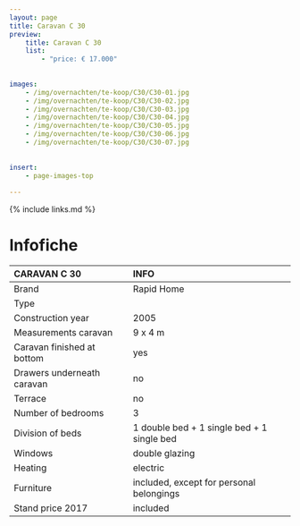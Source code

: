```yaml
---
layout: page
title: Caravan C 30
preview: 
    title: Caravan C 30
    list:
        - "price: € 17.000"
        
        
images:
    - /img/overnachten/te-koop/C30/C30-01.jpg
    - /img/overnachten/te-koop/C30/C30-02.jpg
    - /img/overnachten/te-koop/C30/C30-03.jpg
    - /img/overnachten/te-koop/C30/C30-04.jpg
    - /img/overnachten/te-koop/C30/C30-05.jpg
    - /img/overnachten/te-koop/C30/C30-06.jpg
    - /img/overnachten/te-koop/C30/C30-07.jpg
    
    
insert:
    - page-images-top
    
---
```


{% include links.md %}



# Infofiche 

CARAVAN C 30                | INFO        | 
:---------------------------|:------------|
Brand                       |Rapid Home
Type                        |
Construction year           |2005
Measurements caravan        |9 x 4 m
Caravan finished at bottom  |yes
Drawers underneath caravan  |no
Terrace                     |no
Number of bedrooms          |3
Division of beds            |1 double bed + 1 single bed + 1 single bed
Windows                     |double glazing
Heating                     |electric
Furniture                   |included, except for personal belongings
Stand price 2017            |included
